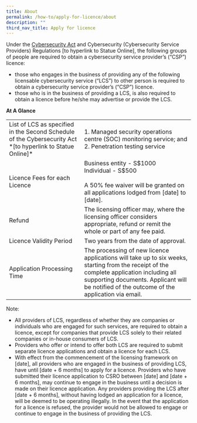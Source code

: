 ```yaml
---
title: About
permalink: /how-to/apply-for-licence/about
description: ""
third_nav_title: Apply for licence
---
```

Under the [Cybersecurity Act](https://sso.agc.gov.sg/Acts-Supp/9-2018/) and Cybersecurity (Cybersecurity Service Providers) Regulations [to hyperlink to Statue Online], the following groups of people are required to obtain a cybersecurity service provider’s (“CSP”) licence: 
* those who engages in the business of providing any of the following licensable cybersecurity service (“LCS”) to other person is required to obtain a cybersecurity service provider’s (“CSP”) licence.
* those who is in the business of providing a LCS, is also required to obtain a licence before he/she may advertise or provide the LCS.

**At A Glance**

<table class="table-v">
    <tr>
    <td>List of LCS as specified in the Second Schedule of the Cybersecurity Act *[to hyperlink to Statue Online]*</td>
    <td>1. Managed security operations centre (SOC) monitoring service; and
2. Penetration testing service
</td>
  </tr><tr>
    <td>Licence Fees for each Licence</td>
    <td>Business entity - S$1000 <br>Individual - S$500<br><br>A 50% fee waiver will be granted on all applications lodged from [date] to [date].</td>
  </tr>
  <tr>
    <td>Refund</td>
    <td>The licensing officer may, where the licensing officer considers appropriate, refund or remit the whole or part of any fee paid.</td>
  </tr>
  <tr>
    <td>Licence Validity Period</td>
    <td>Two years from the date of approval.</td>
  </tr>
    <td>Application Processing Time</td>
    <td>The processing of new licence applications will take up to six weeks, starting from the receipt of the complete application including all supporting documents. Applicant will be notified of the outcome of the application via email.</td>
</table>

Note:
* All providers of LCS, regardless of whether they are companies or individuals who are engaged for such services, are required to obtain a licence, except for companies that provide LCS solely to their related companies or in-house consumers of LCS.
* Providers who offer or intend to offer both LCS are required to submit separate licence applications and obtain a licence for each LCS.
* With effect from the commencement of the licensing framework on [date], all providers who are engaged in the business of providing LCS, have until [date + 6 months] to apply for a licence. Providers who have submitted their licence application to CSRO between [date] and [date + 6 months], may continue to engage in the business until a decision is made on their licence application. Any providers providing the LCS after [date + 6 months], without having lodged an application for a licence, will be deemed to be operating illegally. In the event that the application for a licence is refused, the provider would not be allowed to engage or continue to engage in the business of providing the LCS.